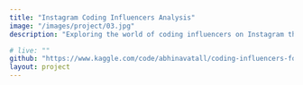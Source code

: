 ```yaml
---
title: "Instagram Coding Influencers Analysis"
image: "/images/project/03.jpg"
description: "Exploring the world of coding influencers on Instagram through in-depth EDA, revealing trends and insights in the coding community."

# live: ""
github: "https://www.kaggle.com/code/abhinavatall/coding-influencers-follower-engagement-analysis" 
layout: project
---
```


